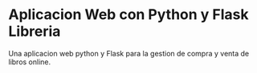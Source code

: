 # Aplicacion Web con Python y Flask Libreria
Una aplicacion web python y Flask para la gestion de compra y venta de libros online.
